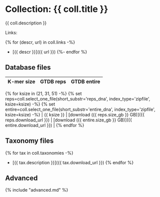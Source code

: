 <!-- automatically generated by code in https://github.com/sourmash-bio/2025-sourmash-databases-doc-template/ -->
<!-- template file: templates/gtdb.md -->

# Collection: {{ coll.title }}

{{ coll.description }}

Links:

{% for (descr, url) in coll.links -%}
* [{{ descr }}]({{ url }})
{%- endfor %}

## Database files

| K-mer size | GTDB reps | GTDB entire |
| -------- | -------- | -------- |
{% for ksize in (21, 31, 51) -%}
{% set reps=coll.select_one_file(short_substr='reps_dna', index_type='zipfile', ksize=ksize) -%}
{% set entire=coll.select_one_file(short_substr='entire_dna', index_type='zipfile', ksize=ksize) -%}
| {{ ksize }} | [download ({{ reps.size_gb }} GB)]({{ reps.download_url }}) | [download ({{ entire.size_gb }} GB)]({{ entire.download_url }})  |
{% endfor %}

## Taxonomy files

{% for tax in coll.taxonomies -%}
* [{{ tax.description }}]({{ tax.download_url }})
{% endfor %}

## Advanced

{% include "advanced.md" %}
